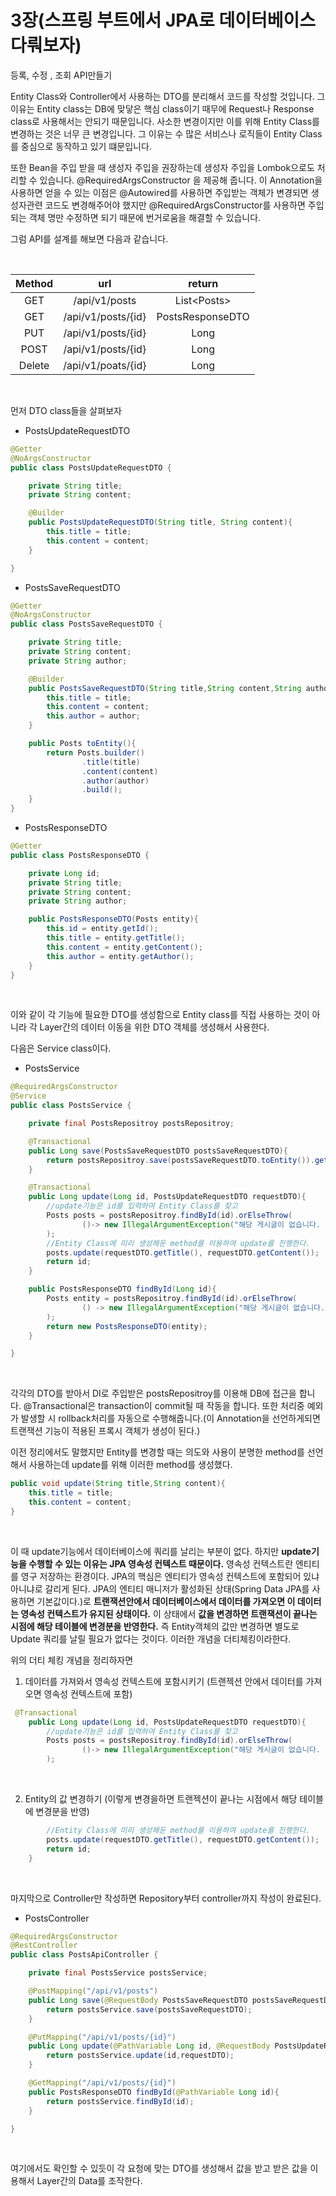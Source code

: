3장(스프링 부트에서 JPA로 데이터베이스 다뤄보자)
===

등록, 수정 , 조회 API만들기 

Entity Class와 Controller에서 사용하는 DTO를 분리해서 코드를 작성할 것입니다. 그 이유는 Entity class는 DB에 맞닿은 핵심 class이기 때무에 Request나 Response class로 사용해서는 안되기 때문입니다. 사소한 변경이지만 이를 위해 Entity Class를 변경하는 것은 너무 큰 변경입니다. 그 이유는 수 많은 서비스나 로직들이 Entity Class를 중심으로 동작하고 있기 떄문입니다. <br>

또한 Bean을 주입 받을 때 생성자 주입을 권장하는데 생성자 주입을 Lombok으로도 처리할 수 있습니다. @RequiredArgsConstructor 을 제공해 줍니다. 이 Annotation을 사용하면 얻을 수 있는 이점은 @Autowired를 사용하면 주입받는 객체가 변경되면 생성자관련 코드도 변경해주어야 했지만 @RequiredArgsConstructor를 사용하면 주입되는 객체 명만 수정하면 되기 때문에 번거로움을 해결할 수 있습니다.

그럼 API를 설계를 해보면 다음과 같습니다.

<br>

Method | url | return
:---: | :---: | :---:
GET | /api/v1/posts | List&lt;Posts>
GET | /api/v1/posts/{id} | PostsResponseDTO
PUT | /api/v1/posts/{id} | Long
POST | /api/v1/posts/{id} | Long
Delete | /api/v1/poats/{id} | Long

<Br>

먼저 DTO class들을 살펴보자

* PostsUpdateRequestDTO
```java
@Getter
@NoArgsConstructor
public class PostsUpdateRequestDTO {

    private String title;
    private String content;

    @Builder
    public PostsUpdateRequestDTO(String title, String content){
        this.title = title;
        this.content = content;
    }

}
```

* PostsSaveRequestDTO
```java
@Getter
@NoArgsConstructor
public class PostsSaveRequestDTO {

    private String title;
    private String content;
    private String author;

    @Builder
    public PostsSaveRequestDTO(String title,String content,String author){
        this.title = title;
        this.content = content;
        this.author = author;
    }

    public Posts toEntity(){
        return Posts.builder()
                .title(title)
                .content(content)
                .author(author)
                .build();
    }
}
```

* PostsResponseDTO
```java
@Getter
public class PostsResponseDTO {

    private Long id;
    private String title;
    private String content;
    private String author;

    public PostsResponseDTO(Posts entity){
        this.id = entity.getId();
        this.title = entity.getTitle();
        this.content = entity.getContent();
        this.author = entity.getAuthor();
    }
}
```

<Br>

이와 같이 각 기능에 필요한 DTO를 생성함으로 Entity class를 직접 사용하는 것이 아니라 각 Layer간의 데이터 이동을 위한 DTO 객체를 생성해서 사용한다. <br>

다음은 Service class이다.

* PostsService
```java
@RequiredArgsConstructor
@Service
public class PostsService {

    private final PostsRepositroy postsRepositroy;

    @Transactional
    public Long save(PostsSaveRequestDTO postsSaveRequestDTO){
        return postsRepositroy.save(postsSaveRequestDTO.toEntity()).getId();
    }

    @Transactional
    public Long update(Long id, PostsUpdateRequestDTO requestDTO){
        //update기능은 id를 입력하여 Entity Class를 찾고 
        Posts posts = postsRepositroy.findById(id).orElseThrow(
                ()-> new IllegalArgumentException("해당 게시글이 없습니다. id=" + id)
        );
        //Entity Class에 미리 생성해둔 method를 이용하여 update를 진행한다.
        posts.update(requestDTO.getTitle(), requestDTO.getContent());
        return id;
    }

    public PostsResponseDTO findById(Long id){
        Posts entity = postsRepositroy.findById(id).orElseThrow(
                () -> new IllegalArgumentException("해당 게시글이 없습니다. id=" + id)
        );
        return new PostsResponseDTO(entity);
    }

}
```

<Br>

각각의 DTO를 받아서 DI로 주입받은 postsRepositroy를 이용해 DB에 접근을 합니다. @Transactional은 transaction이 commit될 때 작동을 합니다. 또한 처리중 예외가 발생할 시 rollback처리를 자동으로 수행해줍니다.(이 Annotation을 선언하게되면 트랜잭션 기능이 적용된 프록시 객체가 생성이 된다.) <br>

이전 정리에서도 말했지만 Entity를 변경할 때는 의도와 사용이 분명한 method를 선언해서 사용하는데 update를 위해 이러한 method를 생성했다. <BR >

```java
public void update(String title,String content){
    this.title = title;
    this.content = content;
}
```

<br>

이 때 update기능에서 데이터베이스에 쿼리를 날리는 부분이 없다. 하지만 **update기능을 수행할 수 있는 이유는 JPA 영속성 컨텍스트 때문이다.** 영속성 컨텍스트란 엔티티를 영구 저장하는 환경이다. JPA의 핵심은 엔티티가 영속성 컨텍스트에 포함되어 있냐 아니냐로 갈리게 된다. JPA의 엔티티 매니저가 활성화된 상태(Spring Data JPA를 사용하면 기본값이다.)로 **트랜잭션안에서 데이터베이스에서 데이터를 가져오면 이  데이터는 영속성 컨텍스트가 유지된 상태이다.** 이 상태에서 **값을 변경하면 트랜잭션이 끝나는 시점에 해당 테이블에 변경분을 반영한다.** 즉 Entity객체의 값만 변경하면 별도로 Update 쿼리를 날릴 필요가 없다는 것이다. 이러한 개념을 더티체킹이라한다. <br>

위의 더티 체킹 개념을 정리하자면 <br>

1. 데이터를 가져와서 영속성 컨텍스트에 포함시키기 (트랜젝션 안에서 데이터를 가져오면 영속성 컨텍스트에 포함)
```java
 @Transactional
    public Long update(Long id, PostsUpdateRequestDTO requestDTO){
        //update기능은 id를 입력하여 Entity Class를 찾고 
        Posts posts = postsRepositroy.findById(id).orElseThrow(
                ()-> new IllegalArgumentException("해당 게시글이 없습니다. id=" + id)
        );
```

<Br>

2. Entity의 값 변경하기 (이렇게 변경을하면 트랜젝션이 끝나는 시점에서 해당 테이블에 변경분을 반영)
```java
        //Entity Class에 미리 생성해둔 method를 이용하여 update를 진행한다.
        posts.update(requestDTO.getTitle(), requestDTO.getContent());
        return id;
    }
```

<br>

마지막으로 Controller만 작성하면 Repository부터 controller까지 작성이 완료된다.

* PostsController
```java
@RequiredArgsConstructor
@RestController
public class PostsApiController {

    private final PostsService postsService;

    @PostMapping("/api/v1/posts")
    public Long save(@RequestBody PostsSaveRequestDTO postsSaveRequestDTO){
        return postsService.save(postsSaveRequestDTO);
    }

    @PutMapping("/api/v1/posts/{id}")
    public Long update(@PathVariable Long id, @RequestBody PostsUpdateRequestDTO requestDTO){
        return postsService.update(id,requestDTO);
    }

    @GetMapping("/api/v1/posts/{id}")
    public PostsResponseDTO findById(@PathVariable Long id){
        return postsService.findById(id);
    }

}
```

<br>

여기에서도 확인할 수 있듯이 각 요청에 맞는 DTO를 생성해서 값을 받고 받은 값을 이용해서 Layer간의 Data를 조작한다.